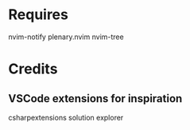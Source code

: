 # Requires
nvim-notify
plenary.nvim
nvim-tree

# Credits
## VSCode extensions for inspiration
csharpextensions
solution explorer
